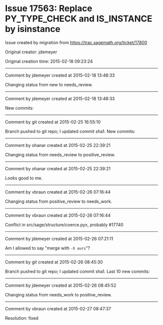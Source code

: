 # Issue 17563: Replace PY_TYPE_CHECK and IS_INSTANCE by isinstance

Issue created by migration from https://trac.sagemath.org/ticket/17800

Original creator: jdemeyer

Original creation time: 2015-02-18 09:23:24




---

Comment by jdemeyer created at 2015-02-18 13:48:33

Changing status from new to needs_review.


---

Comment by jdemeyer created at 2015-02-18 13:48:33

New commits:


---

Comment by git created at 2015-02-25 16:55:10

Branch pushed to git repo; I updated commit sha1. New commits:


---

Comment by ohanar created at 2015-02-25 22:39:21

Changing status from needs_review to positive_review.


---

Comment by ohanar created at 2015-02-25 22:39:21

Looks good to me.


---

Comment by vbraun created at 2015-02-26 07:16:44

Changing status from positive_review to needs_work.


---

Comment by vbraun created at 2015-02-26 07:16:44

Conflict in src/sage/structure/coerce.pyx, probably #17740


---

Comment by jdemeyer created at 2015-02-26 07:21:11

Am I allowed to say "merge with `-X ours`"?


---

Comment by git created at 2015-02-26 08:45:30

Branch pushed to git repo; I updated commit sha1. Last 10 new commits:


---

Comment by jdemeyer created at 2015-02-26 08:45:52

Changing status from needs_work to positive_review.


---

Comment by vbraun created at 2015-02-27 08:47:37

Resolution: fixed
